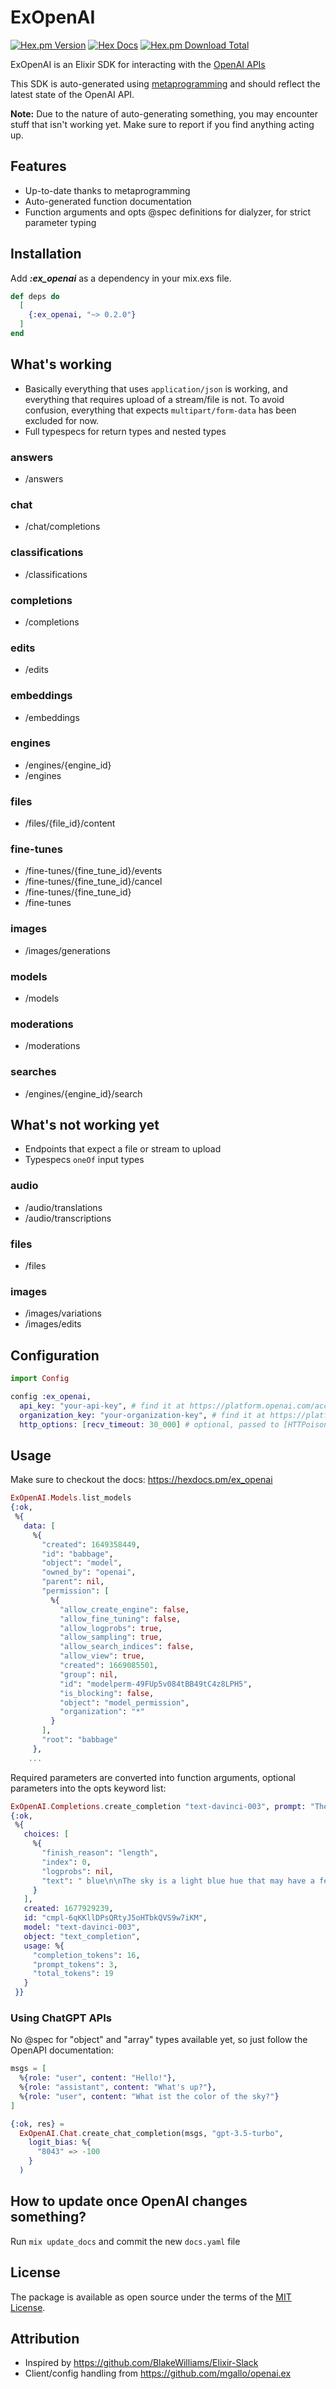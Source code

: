 # ExOpenAI

[![Hex.pm Version](https://img.shields.io/hexpm/v/ex_openai)](https://hex.pm/packages/ex_openai)
[![Hex Docs](https://img.shields.io/badge/hex-docs-lightgreen.svg)](https://hexdocs.pm/ex_openai)
[![Hex.pm Download Total](https://img.shields.io/hexpm/dt/ex_openai)](https://hex.pm/packages/ex_openai)

ExOpenAI is an Elixir SDK for interacting with the [OpenAI APIs](https://platform.openai.com/docs/api-reference/introduction)

This SDK is auto-generated using [metaprogramming](https://elixirschool.com/en/lessons/advanced/metaprogramming/) and should reflect the latest state of the OpenAI API.

**Note:** Due to the nature of auto-generating something, you may encounter stuff that isn't working yet. Make sure to report if you find anything acting up.

## Features

- Up-to-date thanks to metaprogramming
- Auto-generated function documentation
- Function arguments and opts @spec definitions for dialyzer, for strict parameter typing 

## Installation
Add ***:ex_openai*** as a dependency in your mix.exs file.

```elixir
def deps do
  [
    {:ex_openai, "~> 0.2.0"}
  ]
end
```

## What's working

- Basically everything that uses `application/json` is working, and everything that requires upload of a stream/file is not. To avoid confusion, everything that expects `multipart/form-data` has been excluded for now.
- Full typespecs for return types and nested types

### answers
- /answers
### chat
- /chat/completions
### classifications
- /classifications
### completions
- /completions
### edits
- /edits
### embeddings
- /embeddings
### engines
- /engines/{engine_id}
- /engines
### files
- /files/{file_id}/content
### fine-tunes
- /fine-tunes/{fine_tune_id}/events
- /fine-tunes/{fine_tune_id}/cancel
- /fine-tunes/{fine_tune_id}
- /fine-tunes
### images
- /images/generations
### models
- /models
### moderations
- /moderations
### searches
- /engines/{engine_id}/search

## What's not working yet

- Endpoints that expect a file or stream to upload
- Typespecs `oneOf` input types

### audio
- /audio/translations
- /audio/transcriptions
### files
- /files
### images
- /images/variations
- /images/edits

## Configuration

```elixir
import Config

config :ex_openai,
  api_key: "your-api-key", # find it at https://platform.openai.com/account/api-keys
  organization_key: "your-organization-key", # find it at https://platform.openai.com/account/api-keys
  http_options: [recv_timeout: 30_000] # optional, passed to [HTTPoison.Request](https://hexdocs.pm/httpoison/HTTPoison.Request.html) options

```

## Usage

Make sure to checkout the docs: https://hexdocs.pm/ex_openai

```elixir
ExOpenAI.Models.list_models
{:ok,
 %{
   data: [
     %{
       "created": 1649358449,
       "id": "babbage",
       "object": "model",
       "owned_by": "openai",
       "parent": nil,
       "permission": [
         %{
           "allow_create_engine": false,
           "allow_fine_tuning": false,
           "allow_logprobs": true,
           "allow_sampling": true,
           "allow_search_indices": false,
           "allow_view": true,
           "created": 1669085501,
           "group": nil,
           "id": "modelperm-49FUp5v084tBB49tC4z8LPH5",
           "is_blocking": false,
           "object": "model_permission",
           "organization": "*"
         }
       ],
       "root": "babbage"
     },
	...
```

Required parameters are converted into function arguments, optional parameters into the opts keyword list:

```elixir
ExOpenAI.Completions.create_completion "text-davinci-003", prompt: "The sky is"
{:ok,
 %{
   choices: [
     %{
       "finish_reason": "length",
       "index": 0,
       "logprobs": nil,
       "text": " blue\n\nThe sky is a light blue hue that may have a few white"
     }
   ],
   created: 1677929239,
   id: "cmpl-6qKKllDPsQRtyJ5oHTbkQVS9w7iKM",
   model: "text-davinci-003",
   object: "text_completion",
   usage: %{
     "completion_tokens": 16,
     "prompt_tokens": 3,
     "total_tokens": 19
   }
 }}
```

### Using ChatGPT APIs

No @spec for "object" and "array" types available yet, so just follow the OpenAPI documentation:

```elixir
msgs = [
  %{role: "user", content: "Hello!"},
  %{role: "assistant", content: "What's up?"},
  %{role: "user", content: "What ist the color of the sky?"}
]

{:ok, res} =
  ExOpenAI.Chat.create_chat_completion(msgs, "gpt-3.5-turbo",
    logit_bias: %{
      "8043" => -100
    }
  )
```

## How to update once OpenAI changes something?

Run `mix update_docs` and commit the new `docs.yaml` file

## License
The package is available as open source under the terms of the [MIT License](https://opensource.org/licenses/MIT).

## Attribution

- Inspired by https://github.com/BlakeWilliams/Elixir-Slack 
- Client/config handling from https://github.com/mgallo/openai.ex



